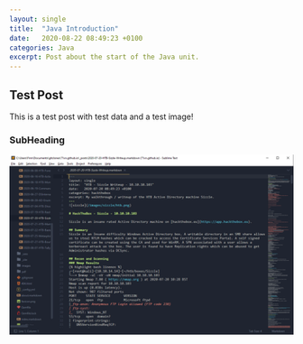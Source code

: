 ```yaml
---
layout: single
title:  "Java Introduction"
date:   2020-08-22 08:49:23 +0100
categories: Java
excerpt: Post about the start of the Java unit.
---
```


## Test Post

This is a test post with test data and a test image!

### SubHeading

![](/images/notes.png)